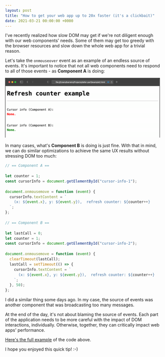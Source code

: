 ```yaml
---
layout: post
title: "How to get your web app up to 20x faster (it's a clickbait)"
date: 2021-03-21 00:00:00 +0000
---
```


I've recently realized how slow DOM may get if we're not diligent enough with our web components' needs. Some of them may get too greedy with the browser resources and slow down the whole web app for a trivial reason.

Let's take the `onmouseover` event as an example of an endless source of events. It's important to notice that not all web components need to respond to all of those events - as **Component A** is doing:

[![Example of a web component getting fewer updates by following the approach proposed in this post](/assets/how-to-get-a-web-app-up-to-20x-faster.gif "Example of DMN model with a decision service")](/assets/how-to-get-a-web-app-up-to-20x-faster.gif)

In many cases, what's **Component B** is doing is just fine. With that in mind, we can do similar optimizations to achieve the same UX results without stressing DOM too much:

```javascript
// == Component A ==

let counter = 1;
const cursorInfo = document.getElementById("cursor-info-1");

document.onmousemove = function (event) {
  cursorInfo.textContent = `
    (x: ${event.x}, y: ${event.y}),  refresh counter: ${counter++}
  `;
};

// == Component B ==

let lastCall = 0;
let counter = 1;
const cursorInfo = document.getElementById("cursor-info-2");

document.onmousemove = function (event) {
  clearTimeout(lastCall);
  lastCall = setTimeout(() => {
    cursorInfo.textContent = `
      (x: ${event.x}, y: ${event.y}),  refresh counter: ${counter++}
    `;
  }, 50);
};
```

I did a similar thing some days ago. In my case, the source of events was another component that was broadcasting too many messages.

At the end of the day, it's not about blaming the source of events. Each part of the application needs to be more careful with the impact of DOM interactions, individually. Otherwise, together, they can critically impact web apps' performance.

[Here's the full example](/snippet?gist_id=4aaccd0716eb562491890305b3a0b8fe) of the code above.

I hope you enjoyed this quick tip! :-)
